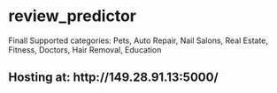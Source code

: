 # review_predictor
Finall Supported categories:
Pets, Auto Repair, Nail Salons, Real Estate, Fitness, Doctors, Hair Removal, Education


<h2>Hosting at: http://149.28.91.13:5000/ </h2>
